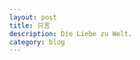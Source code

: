 ```yaml
---
layout: post
title: 只言
description: Die Liebe zu Welt.
category: blog
---
```






[Mukosame]:    http://mukosame.github.io  "Mukosame"

